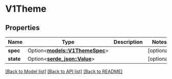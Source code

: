 # V1Theme

## Properties

Name | Type | Description | Notes
------------ | ------------- | ------------- | -------------
**spec** | Option<[**models::V1ThemeSpec**](v1ThemeSpec.md)> |  | [optional]
**state** | Option<[**serde_json::Value**](.md)> |  | [optional]

[[Back to Model list]](../README.md#documentation-for-models) [[Back to API list]](../README.md#documentation-for-api-endpoints) [[Back to README]](../README.md)


